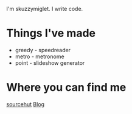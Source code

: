 I'm skuzzymiglet. I write code.

# Things I've made

+ greedy - speedreader
+ metro - metronome
+ point - slideshow generator

# Where you can find me

[sourcehut](https://git.sr.ht/~skuzzymiglet)
[Blog](https://skuz.xyz)
